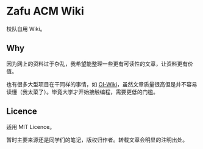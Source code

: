 # Zafu ACM Wiki

校队自用 Wiki。

## Why

因为网上的资料过于杂乱，我希望能整理一些更有可读性的文章，让资料更有价值。

也有很多大型项目在干同样的事情，如 [OI-Wiki](https://oi-wiki.org)，虽然文章质量很高但是并不容易读懂（我太菜了）。毕竟大学才开始接触编程，需要更低的门槛。

## Licence

适用 MIT Licence。

暂时主要来源还是同学们的笔记，版权归作者。转载文章会明显的注明出处。
